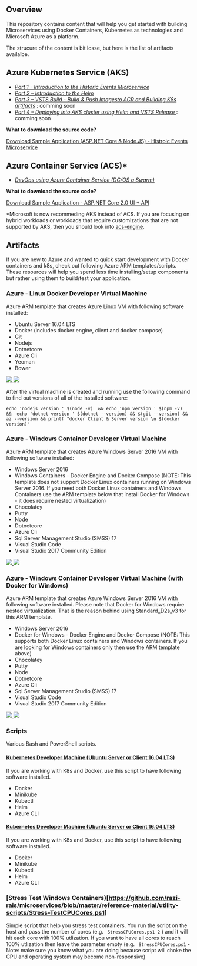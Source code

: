 
## Overview 
This repository contains content that will help you get started with building Microservices using Docker Containers, Kubernetes as technologies and Microsoft Azure as a platform.  

The strucure of the content is bit losse, but here is the list of artifacts availalbe. 

## Azure Kubernetes Service (AKS)

   + *[Part 1 - Introduction to the Historic Events Microservice](http://www.razibinrais.com/k8s-devops-part-1)*
  + *[Part 2 – Introduction to the Helm](http://www.razibinrais.com/k8s-devops-part-2)*  
  + *[Part 3 – VSTS Build - Build & Push Imagesto ACR and Building K8s artifacts](#)* : comming soon  
  + *[Part 4 – Deploying into AKS cluster using Helm and VSTS Release ](#)*: comming soon
  
 **What to download the source code?**
  
  [Download Sample Application (ASP.NET Core & Node.JS) - Histroic Events Microservice](https://github.com/razi-rais/aks-helm-sample)
 

## Azure Container Service (ACS)*

   + *[DevOps using Azure Container Service (DC/OS a  Swarm)](http://www.razibinrais.com/devops-with-containers)*

 **What to download the source code?**
 
[Download Sample Application - ASP.NET Core 2.0 UI + API](https://github.com/razi-rais/microservices/tree/master/education/containers/demos/webapp-webapi-aspnetcore)

*Microsoft is now recommeding AKS instead of ACS. If you are focusing on hybrid workloads or workloads that require customizations that are not supported by AKS, then you should look into [acs-engine](https://github.com/Azure/acs-engine).

## Artifacts

If you are new to Azure and wanted to quick start development with Docker containers and k8s, check out following Azure ARM templates/scripts. These resources will help you spend less time installing/setup components but rather using them to build/test your application.

### Azure - Linux Docker Developer Virtual Machine

Azure ARM template that creates Azure Linux VM with following software installed:

* Ubuntu Server 16.04 LTS
* Docker (includes docker engine, client and docker compose)
* Git
* Nodejs
* Dotnetcore 
* Azure Cli
* Yeoman
* Bower

<a href="https://portal.azure.com/#create/Microsoft.Template/uri/https%3A%2F%2Fraw.githubusercontent.com%2Frazi-rais%2Fmicroservices%2Fmaster%2Freference-material%2Farm-templates%2Fubuntu-1604LTS-docker.json" target="_blank">
    <img src="http://azuredeploy.net/deploybutton.png"/>
</a>
<a href="http://armviz.io/#/?load=https%3A%2F%2Fraw.githubusercontent.com%2Frazi-rais%2Fmicroservices%2Fmaster%2Freference-material%2Farm-templates%2Fubuntu-1604LTS-docker.json" target="_blank">
    <img src="http://armviz.io/visualizebutton.png"/>
</a>


After the virtual machine is created and running use the following command to find out versions of all of the installed software:

```
echo 'nodejs version ' $(node -v)  && echo 'npm version ' $(npm -v)  &&  echo 'dotnet version ' $(dotnet --version) && $(git --version) && az --version && printf "docker Client & Server version \n $(docker version)" 
```

### Azure - Windows Container Developer Virtual Machine

Azure ARM template that creates Azure Windows Server 2016 VM with following software installed:

* Windows Server 2016
* Windows Containers - Docker Engine and Docker Compose (NOTE: This template does not support Docker Linux containers running on Windows Server 2016. If you need both Docker Linux containers and Windows Containers use the ARM template below that install Docker for Windows - it does require nested virtualization)
* Chocolatey
* Putty
* Node 
* Dotnetcore
* Azure Cli
* Sql Server Management Studio (SMSS) 17
* Visual Studio Code
* Visual Studio 2017 Community Edition
  
<a href="https://portal.azure.com/#create/Microsoft.Template/uri/https%3A%2F%2Fraw.githubusercontent.com%2Frazi-rais%2Fmicroservices%2Fmaster%2Freference-material%2Farm-templates%2Fwinsrv2016-docker.json" target="_blank">
    <img src="http://azuredeploy.net/deploybutton.png"/>
</a>
<a href="http://armviz.io/#/?load=https%3A%2F%2Fraw.githubusercontent.com%2Frazi-rais%2Fmicroservices%2Fmaster%2Freference-material%2Farm-templates%2Fwinsrv2016-docker.json" target="_blank">
    <img src="http://armviz.io/visualizebutton.png"/>
</a>

### Azure - Windows Container Developer Virtual Machine (with Docker for Windows)

Azure ARM template that creates Azure Windows Server 2016 VM with following software installed. Please 
note that Docker for Windows require nested virtualization. That is the reason behind using Standard_D2s_v3 
for this ARM template. 

* Windows Server 2016
* Docker for Windows - Docker Engine and Docker Compose (NOTE: This supports both Docker Linux containers and Windows containers. If you are looking for Windows containers only then use the ARM template above)
* Chocolatey
* Putty
* Node 
* Dotnetcore
* Azure Cli
* Sql Server Management Studio (SMSS) 17
* Visual Studio Code
* Visual Studio 2017 Community Edition
  
<a href="https://portal.azure.com/#create/Microsoft.Template/uri/https%3A%2F%2Fraw.githubusercontent.com%2Frazi-rais%2Fmicroservices%2Fmaster%2Freference-material%2Farm-templates%2Fwin2016-vs2017-docker.json" target="_blank">
    <img src="http://azuredeploy.net/deploybutton.png"/>
</a>
<a href="http://armviz.io/#/?load=https%3A%2F%2Fraw.githubusercontent.com%2Frazi-rais%2Fmicroservices%2Fmaster%2Freference-material%2Farm-templates%2Fwin2016-vs2017-docker.json" target="_blank">
    <img src="http://armviz.io/visualizebutton.png"/>
</a>

### Scripts 
Various Bash and PowerShell scripts.

#### [Kubernetes Developer Machine (Ubuntu Server or Client 16.04 LTS)](https://github.com/razi-rais/microservices/blob/master/reference-material/install-k8s-lab-software.sh)

If you are working with K8s and Docker, use this script to have following software installed.

* Docker
* Minikube
* Kubectl
* Helm
* Azure CLI


#### [Kubernetes Developer Machine (Ubuntu Server or Client 16.04 LTS)](https://github.com/razi-rais/microservices/blob/master/reference-material/install-k8s-lab-software.sh)

If you are working with K8s and Docker, use this script to have following software installed.

* Docker
* Minikube
* Kubectl
* Helm
* Azure CLI

### [Stress Test Windows Containers)[https://github.com/razi-rais/microservices/blob/master/reference-material/utility-scripts/Stress-TestCPUCores.ps1]

Simple script that help you stress test containers. You run the script on the host and pass the number of cores (e.g. ``` StressCPUCores.ps1 2``` ) and it will hit each core with 100% utlization. If you want to have all cores to reach 100% utlization then leave the parameter empty (e.g. ``` StressCPUCores.ps1``` -  Note: make sure you know what you are doing because script will choke the CPU and operating system may become non-responsive)



